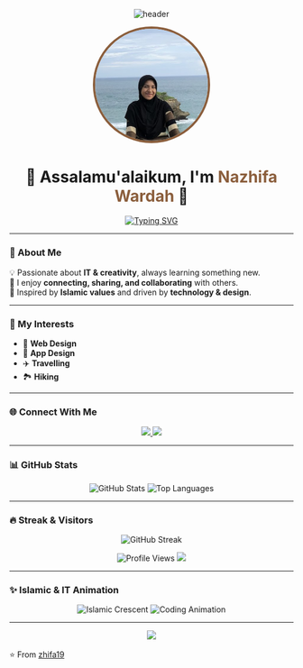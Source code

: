 <!-- Brown Aesthetic Banner -->
<p align="center">
  <img src="https://capsule-render.vercel.app/api?type=waving&color=8B5E3C&height=220&section=header&text=Nazhifa%20Wardah&fontSize=45&fontColor=FFF8F0&animation=twinkling&fontAlignY=35" alt="header"/>
</p>

<!-- Profile Picture -->
<p align="center">
  <img src="HAI.png" alt="Nazhifa Wardah" width="200" style="border-radius:50%; border: 4px solid #8B5E3C;">
</p>

<h1 align="center">🤎 Assalamu'alaikum, I'm <span style="color:#8B5E3C">Nazhifa Wardah</span> 🤎</h1>

<p align="center">
  <a href="https://git.io/typing-svg">
    <img src="https://readme-typing-svg.demolab.com?font=Playfair+Display&pause=1200&color=8B5E3C&center=true&vCenter=true&width=650&lines=🌙+Muslimah+Who+Loves+Tech;🎨+Web+%26+App+Design+Enthusiast;💡+Learning+IT+Everyday;✨+Balancing+Faith+%26+Technology" alt="Typing SVG" />
  </a>
</p>

---

### 🌸 About Me
💡 Passionate about **IT & creativity**, always learning something new.  
🤝 I enjoy **connecting, sharing, and collaborating** with others.  
🌙 Inspired by **Islamic values** and driven by **technology & design**.  

---

### 🚀 My Interests
- 🎨 **Web Design**  
- 📱 **App Design**  
- ✈️ **Travelling**  
- 🏞️ **Hiking**  

---

### 🌐 Connect With Me
<p align="center">
  <a href="https://www.tiktok.com/@sinazhif" target="_blank">
    <img src="https://img.shields.io/badge/TikTok-8B5E3C?style=for-the-badge&logo=tiktok&logoColor=white" />
  </a>
  <a href="https://instagram.com/nzhfwrd" target="_blank">
    <img src="https://img.shields.io/badge/Instagram-8B5E3C?style=for-the-badge&logo=instagram&logoColor=white" />
  </a>
</p>

---

### 📊 GitHub Stats
<p align="center">
  <img src="https://github-readme-stats.vercel.app/api?username=zhifa19&show_icons=true&theme=buefy&title_color=8B5E3C&icon_color=8B5E3C" alt="GitHub Stats" height="160"/>
  <img src="https://github-readme-stats.vercel.app/api/top-langs/?username=zhifa19&layout=compact&theme=buefy&title_color=8B5E3C" alt="Top Languages" height="160"/>
</p>

---

### 🔥 Streak & Visitors
<p align="center">
  <img src="https://github-readme-streak-stats.herokuapp.com/?user=zhifa19&theme=buefy&ring=8B5E3C&fire=8B5E3C&currStreakLabel=8B5E3C" alt="GitHub Streak" />
</p>

<p align="center">
  <img src="https://komarev.com/ghpvc/?username=zhifa19&label=Profile%20views&color=8B5E3C&style=flat-square" alt="Profile Views" />
  <img src="https://hits.seeyoufarm.com/api/count/incr/badge.svg?url=https%3A%2F%2Fgithub.com%2Fzhifa19%2Fhit-counter&count_bg=%238B5E3C&title_bg=%23555555&icon=github.svg&icon_color=%23FFFFFF&title=Visitors&edge_flat=true"/>
</p>

---

### ✨ Islamic & IT Animation
<p align="center">
  <!-- Islamic Crescent Moon + Mosque aesthetic -->
  <img src="https://media.giphy.com/media/3o7TKxOhkp8dWIOZ28/giphy.gif" width="200" alt="Islamic Crescent">
  <img src="https://media.giphy.com/media/26tn33aiTi1jkl6H6/giphy.gif" width="400" alt="Coding Animation">
</p>

---

<!-- Brown Aesthetic Footer -->
<p align="center">
  <img src="https://capsule-render.vercel.app/api?type=waving&color=8B5E3C&height=120&section=footer"/>
</p>

⭐️ From [zhifa19](https://github.com/zhifa19)  
